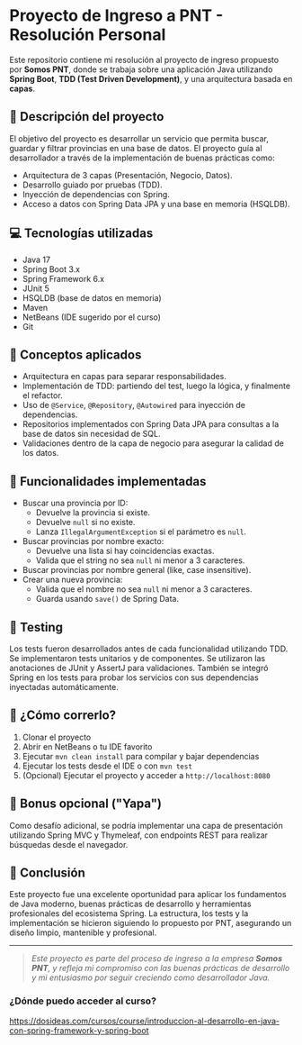 # Proyecto de Ingreso a PNT - Resolución Personal

Este repositorio contiene mi resolución al proyecto de ingreso propuesto por **Somos PNT**, donde se trabaja sobre una aplicación Java utilizando **Spring Boot**, **TDD (Test Driven Development)**, y una arquitectura basada en **capas**.

## 📝 Descripción del proyecto

El objetivo del proyecto es desarrollar un servicio que permita buscar, guardar y filtrar provincias en una base de datos. El proyecto guía al desarrollador a través de la implementación de buenas prácticas como:

- Arquitectura de 3 capas (Presentación, Negocio, Datos).
- Desarrollo guiado por pruebas (TDD).
- Inyección de dependencias con Spring.
- Acceso a datos con Spring Data JPA y una base en memoria (HSQLDB).

## 💻 Tecnologías utilizadas

- Java 17
- Spring Boot 3.x
- Spring Framework 6.x
- JUnit 5
- HSQLDB (base de datos en memoria)
- Maven
- NetBeans (IDE sugerido por el curso)
- Git

## 🧠 Conceptos aplicados

- Arquitectura en capas para separar responsabilidades.
- Implementación de TDD: partiendo del test, luego la lógica, y finalmente el refactor.
- Uso de `@Service`, `@Repository`, `@Autowired` para inyección de dependencias.
- Repositorios implementados con Spring Data JPA para consultas a la base de datos sin necesidad de SQL.
- Validaciones dentro de la capa de negocio para asegurar la calidad de los datos.

## 📂 Funcionalidades implementadas

- Buscar una provincia por ID:
  - Devuelve la provincia si existe.
  - Devuelve `null` si no existe.
  - Lanza `IllegalArgumentException` si el parámetro es `null`.
- Buscar provincias por nombre exacto:
  - Devuelve una lista si hay coincidencias exactas.
  - Valida que el string no sea `null` ni menor a 3 caracteres.
- Buscar provincias por nombre general (like, case insensitive).
- Crear una nueva provincia:
  - Valida que el nombre no sea `null` ni menor a 3 caracteres.
  - Guarda usando `save()` de Spring Data.

## 🧪 Testing

Los tests fueron desarrollados antes de cada funcionalidad utilizando TDD. Se implementaron tests unitarios y de componentes. Se utilizaron las anotaciones de JUnit y AssertJ para validaciones. También se integró Spring en los tests para probar los servicios con sus dependencias inyectadas automáticamente.

## 🚀 ¿Cómo correrlo?

1. Clonar el proyecto
2. Abrir en NetBeans o tu IDE favorito
3. Ejecutar `mvn clean install` para compilar y bajar dependencias
4. Ejecutar los tests desde el IDE o con `mvn test`
5. (Opcional) Ejecutar el proyecto y acceder a `http://localhost:8080`

## 🧩 Bonus opcional ("Yapa")

Como desafío adicional, se podría implementar una capa de presentación utilizando Spring MVC y Thymeleaf, con endpoints REST para realizar búsquedas desde el navegador.

## 📌 Conclusión

Este proyecto fue una excelente oportunidad para aplicar los fundamentos de Java moderno, buenas prácticas de desarrollo y herramientas profesionales del ecosistema Spring. La estructura, los tests y la implementación se hicieron siguiendo lo propuesto por PNT, asegurando un diseño limpio, mantenible y profesional.

---

> _Este proyecto es parte del proceso de ingreso a la empresa **Somos PNT**, y refleja mi compromiso con las buenas prácticas de desarrollo y mi entusiasmo por seguir creciendo como desarrollador Java._


### ¿Dónde puedo acceder al curso? ###

https://dosideas.com/cursos/course/introduccion-al-desarrollo-en-java-con-spring-framework-y-spring-boot
